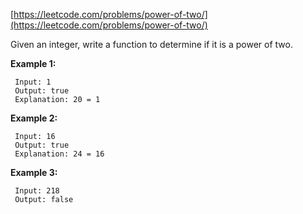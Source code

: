 [https://leetcode.com/problems/power-of-two/](https://leetcode.com/problems/power-of-two/)

Given an integer, write a function to determine if it is a power of two.

**Example 1:**
```
 Input: 1
 Output: true 
 Explanation: 20 = 1
```

**Example 2:**
```
 Input: 16
 Output: true
 Explanation: 24 = 16
```

**Example 3:**
```
 Input: 218
 Output: false
```
